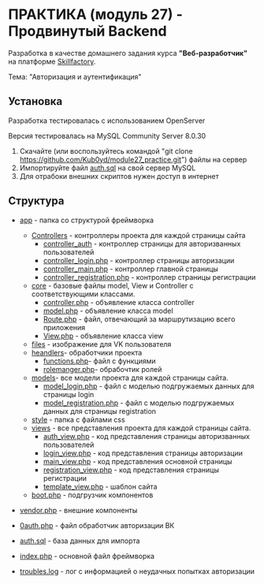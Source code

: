 # ПРАКТИКА (модуль 27) - Продвинутый Backend
Разработка в качестве домашнего задания курса **"Веб-разработчик"** на платформе [Skillfactory](https://skillfactory.ru/).

Тема: "Авторизация и аутентификация"

## Установка
Разработка тестировалась с использованием OpenServer

Версия тестировалась на  MySQL Community Server 8.0.30

1. Скачайте (или воспользуйтесь командой "git clone https://github.com/Kub0yd/module27_practice.git") файлы на сервер
2. Импортируйте файл [auth.sql](/auth.sql) на свой сервер MySQL
3. Для отрабоки внешних скриптов нужен доступ в интернет

## Структура
* [app](/app/) - папка со структурой фреймворка

    * [Controllers](./app/controllers/) - контроллеры проекта для каждой страницы сайта
        * [controller_auth](./app/controllers/controller_auth.php) - контроллер страницы для авторизванных пользователей
        * [controller_login.php](./app/controllers/controller_feedback.php) - контроллер страницы авторизации
        * [controller_main.php](./app/controllers/controller_main.php) - контроллер главной страницы 
        * [controller_registration.php](./app/controllers/controller_registration.php) - контроллер страницы регистрации
    * [core](./app/core/) - базовые файлы model, View и Controller с соответствующими классами.
        * [controller.php](./app/core/controller.php) - объявление класса controller
        * [model.php](./app/core/model.php) - объявление класса model
        * [Route.php](./app/core/route.php) - файл, отвечающий за маршрутизацию всего приложения
        * [View.php](./app/core/view.php) - объявление класса view
    * [files](./app/files/) - изображение для VK пользователя
    * [heandlers](./app/heandlers/)- обработчики проекта
        * [functions.php](./app/heandlers/functions.php)- файл с функциями
        * [rolemanger.php](./app/heandlers/rolemanager.php)- обрабочтик ролей
    * [models](./app/models/)- все модели проекта для каждой страницы сайта.
        * [model_login.php](./app/models/model_login.php) -  файл с моделью подгружаемых данных для страницы login
        * [model_registration.php](./app/models/model_registration.php) -  файл с моделью подгружаемых данных для страницы registration
    * [style](./app/style/) - папка с файлами css
    * [views](./app/views/) - все представления проекта для каждой страницы сайта.
        * [auth_view.php](./app/views/auth_view.php) - код представления страницы авторизванных пользователей
        * [login_view.php](./app/views/login_view.php) - код представления страницы авторизации
        * [main_view.php](./app/views/main_view.php) - код представления основной страницы
        * [registration_view.php](./app/views/registration_view.php) - код представления страницы регистрации
        * [template_view.php](./app/views/template_view.php) - шаблон сайта
    * [boot.php](./app/bootstrap.php) - подгрузчик компонентов
* [vendor.php](./vendor/) - внешние компоненты
* [0auth.php](./0auth.php) - файл обработчик авторизации ВК
* [auth.sql](./auth.sql) - база данных для импорта
* [index.php](./index.php) - основной файл фреймворка
* [troubles.log](./troubles.log) - лог с информацией о неудачных попытках авторизации
